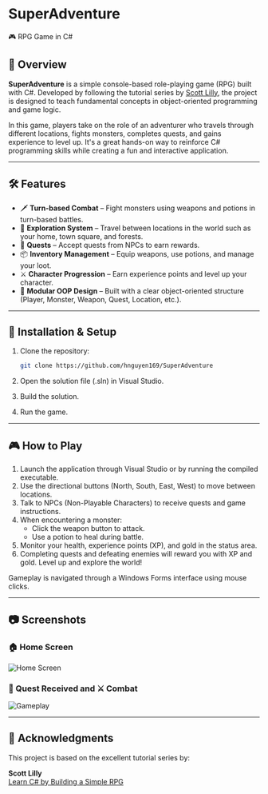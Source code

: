 # SuperAdventure

🎮 RPG Game in C#

## 📖 Overview

**SuperAdventure** is a simple console-based role-playing game (RPG) built with C#. Developed by following the tutorial series by [Scott Lilly](https://scottlilly.com/learn-c-by-building-a-simple-rpg-index/), the project is designed to teach fundamental concepts in object-oriented programming and game logic.

In this game, players take on the role of an adventurer who travels through different locations, fights monsters, completes quests, and gains experience to level up. It's a great hands-on way to reinforce C# programming skills while creating a fun and interactive application.

---

## 🛠️ Features

- 🗡️ **Turn-based Combat** – Fight monsters using weapons and potions in turn-based battles.
- 🧭 **Exploration System** – Travel between locations in the world such as your home, town square, and forests.
- 🎯 **Quests** – Accept quests from NPCs to earn rewards.
- 📦 **Inventory Management** – Equip weapons, use potions, and manage your loot.
- ⚔️ **Character Progression** – Earn experience points and level up your character.
- 🧱 **Modular OOP Design** – Built with a clear object-oriented structure (Player, Monster, Weapon, Quest, Location, etc.).

---

## 🚀 Installation & Setup

1. Clone the repository:

   ```bash
   git clone https://github.com/hnguyen169/SuperAdventure

2. Open the solution file (.sln) in Visual Studio.

3. Build the solution.

4. Run the game.

---

## 🎮 How to Play

1. Launch the application through Visual Studio or by running the compiled executable.
2. Use the directional buttons (North, South, East, West) to move between locations.
3. Talk to NPCs (Non-Playable Characters) to receive quests and game instructions.
4. When encountering a monster:
   - Click the weapon button to attack.
   - Use a potion to heal during battle.
5. Monitor your health, experience points (XP), and gold in the status area.
6. Completing quests and defeating enemies will reward you with XP and gold. Level up and explore the world!

Gameplay is navigated through a Windows Forms interface using mouse clicks.

---

## 📷 Screenshots

### 🏠 Home Screen  
![Home Screen](screenshots/home.png)

### 📜 Quest Received and ⚔️ Combat  
![Gameplay](screenshots/action.png)

---

## 🙌 Acknowledgments

This project is based on the excellent tutorial series by:

**Scott Lilly**  
[Learn C# by Building a Simple RPG](https://scottlilly.com/learn-c-by-building-a-simple-rpg-index/)
